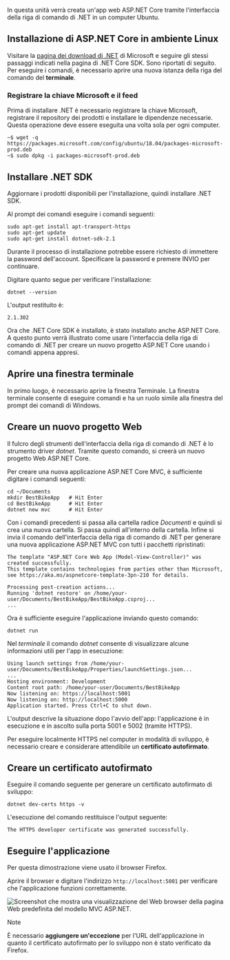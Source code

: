 In questa unità verrà creata un'app web ASP.NET Core tramite l'interfaccia della riga di comando di .NET in un computer Ubuntu.

## <a name="aspnet-core-installation-on-linux-environment"></a>Installazione di ASP.NET Core in ambiente Linux

Visitare la [pagina dei download di .NET](https://www.microsoft.com/net/download) di Microsoft e seguire gli stessi passaggi indicati nella pagina di .NET Core SDK. Sono riportati di seguito. Per eseguire i comandi, è necessario aprire una nuova istanza della riga del comando del **terminale**.

### <a name="register-microsoft-key-and-feed"></a>Registrare la chiave Microsoft e il feed

Prima di installare .NET è necessario registrare la chiave Microsoft, registrare il repository dei prodotti e installare le dipendenze necessarie. Questa operazione deve essere eseguita una volta sola per ogni computer.

```console
~$ wget -q https://packages.microsoft.com/config/ubuntu/18.04/packages-microsoft-prod.deb
~$ sudo dpkg -i packages-microsoft-prod.deb
```

## <a name="install-the-net-sdk"></a>Installare .NET SDK

Aggiornare i prodotti disponibili per l'installazione, quindi installare .NET SDK.

Al prompt dei comandi eseguire i comandi seguenti:

```console
sudo apt-get install apt-transport-https
sudo apt-get update
sudo apt-get install dotnet-sdk-2.1
```

Durante il processo di installazione potrebbe essere richiesto di immettere la password dell'account. Specificare la password e premere INVIO per continuare.

Digitare quanto segue per verificare l'installazione:

```console
dotnet --version
```

L'output restituito è:

```console
2.1.302
```

Ora che .NET Core SDK è installato, è stato installato anche ASP.NET Core. A questo punto verrà illustrato come usare l'interfaccia della riga di comando di .NET per creare un nuovo progetto ASP.NET Core usando i comandi appena appresi.

## <a name="open-a-terminal-window"></a>Aprire una finestra terminale

In primo luogo, è necessario aprire la finestra Terminale. La finestra terminale consente di eseguire comandi e ha un ruolo simile alla finestra del prompt dei comandi di Windows.

## <a name="create-a-new-web-project"></a>Creare un nuovo progetto Web

Il fulcro degli strumenti dell'interfaccia della riga di comando di .NET è lo strumento driver *dotnet*. Tramite questo comando, si creerà un nuovo progetto Web ASP.NET Core.

Per creare una nuova applicazione ASP.NET Core MVC, è sufficiente digitare i comandi seguenti:

```console
cd ~/Documents
mkdir BestBikeApp   # Hit Enter
cd BestBikeApp      # Hit Enter
dotnet new mvc      # Hit Enter
```

Con i comandi precedenti si passa alla cartella radice *Documenti* e quindi si crea una nuova cartella. Si passa quindi all'interno della cartella. Infine si invia il comando dell'interfaccia della riga di comando di .NET per generare una nuova applicazione ASP.NET MVC con tutti i pacchetti ripristinati:

```console
The template "ASP.NET Core Web App (Model-View-Controller)" was created successfully.
This template contains technologies from parties other than Microsoft, see https://aka.ms/aspnetcore-template-3pn-210 for details.

Processing post-creation actions...
Running 'dotnet restore' on /home/your-user/Documents/BestBikeApp/BestBikeApp.csproj...
...
```

Ora è sufficiente eseguire l'applicazione inviando questo comando:

```console
dotnet run
```

Nel *terminale* il comando *dotnet* consente di visualizzare alcune informazioni utili per l'app in esecuzione:

```console
Using launch settings from /home/your-user/Documents/BestBikeApp/Properties/launchSettings.json...
...
Hosting environment: Development
Content root path: /home/your-user/Documents/BestBikeApp
Now listening on: https://localhost:5001
Now listening on: http://localhost:5000
Application started. Press Ctrl+C to shut down.
```

L'output descrive la situazione dopo l'avvio dell'app: l'applicazione è in esecuzione e in ascolto sulla porta 5001 e 5002 (tramite HTTPS).

Per eseguire localmente HTTPS nel computer in modalità di sviluppo, è necessario creare e considerare attendibile un **certificato autofirmato**.

## <a name="create-a-self-signed-certificate"></a>Creare un certificato autofirmato

Eseguire il comando seguente per generare un certificato autofirmato di sviluppo:

```console
dotnet dev-certs https -v
```

L'esecuzione del comando restituisce l'output seguente:

```console
The HTTPS developer certificate was generated successfully.
```

## <a name="run-the-application"></a>Eseguire l'applicazione

Per questa dimostrazione viene usato il browser Firefox.

Aprire il browser e digitare l'indirizzo `http://localhost:5001` per verificare che l'applicazione funzioni correttamente.

![Screenshot che mostra una visualizzazione del Web browser della pagina Web predefinita del modello MVC ASP.NET.](../media/5-asp-core-mvc-default-template.PNG)

> [!NOTE]
> È necessario **aggiungere un'eccezione** per l'URL dell'applicazione in quanto il certificato autofirmato per lo sviluppo non è stato verificato da Firefox.
